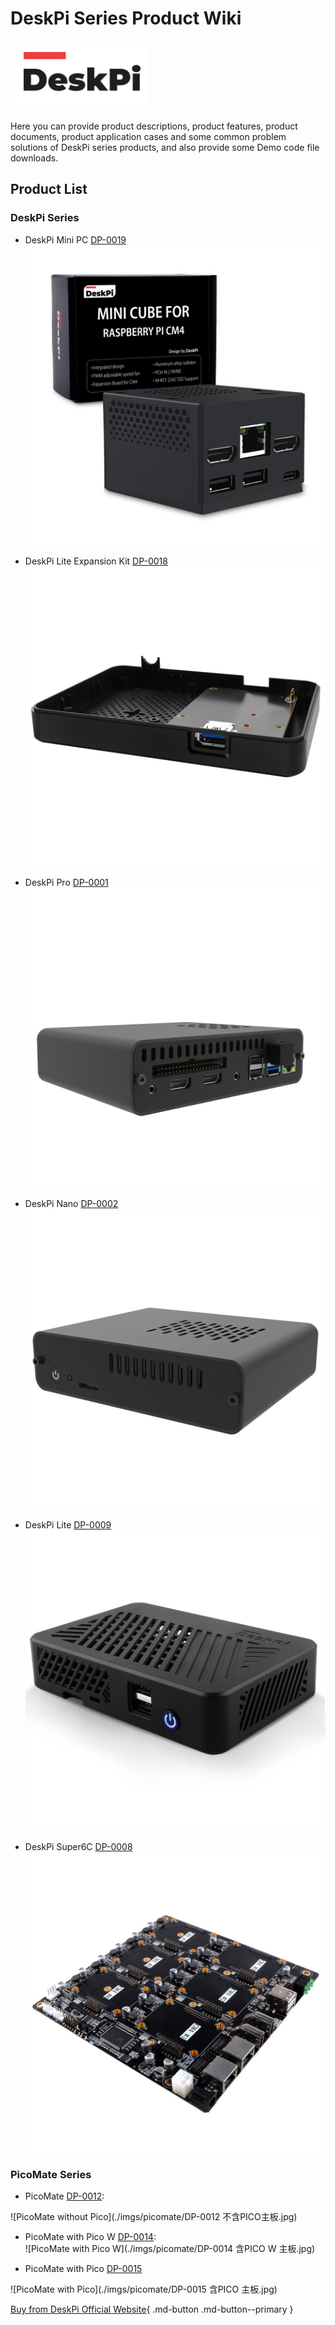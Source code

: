 # DeskPi Series Product Wiki

![deskpilogo](./imgs/picomate/deskpilogo.png)

Here you can provide product descriptions, product features, product documents, product application cases and some common problem solutions of DeskPi series products, and also provide some Demo code file downloads.


## Product List
### DeskPi Series
  - DeskPi Mini PC [DP-0019](https://deskpi.com/products/deskpi-mini-cube-for-raspberry-pi-compute-module-4-cm4?_pos=1&_psq=DeskPi%20Cube&_ss=e&_v=1.0) ![DeskPi Mini PC](./imgs/deskpiminicube/DP-0019-1.jpg)

  - DeskPi Lite Expansion Kit [DP-0018](https://deskpi.com/collections/deskpi-lite/products/deskpi-lite-m-2-sata-expansion-board-for-raspberry-pi-4-only-compatible-with-deskpi-lite-case) ![DeskPi Lite Expansion Kit](./imgs/expansionkit/1.jpg)

  - DeskPi Pro [DP-0001](https://deskpi.com/collections/frontpage) ![DeskPi Pro](./imgs/deskpipro/DP-0001-6.jpg)

  - DeskPi Nano [DP-0002](https://deskpi.com/collections/deskpi-nano) ![DeskPi Nano](./imgs/deskpinano/DP-0002-2.jpg)

  - DeskPi Lite [DP-0009](https://deskpi.com/collections/deskpi-lite) ![DeskPi Lite](./imgs/deskpilite/DeskPi-Lite_main.jpg)

  - DeskPi Super6C [DP-0008](https://deskpi.com/collections/deskpi-super6c) ![DeskPi Super6C](./imgs/super6c/super6c-main.jpg)

### PicoMate Series
  - PicoMate [DP-0012](https://deskpi.com/collections/deskpi-picomate/products/new-deskpi-picomate-v1-0-for-raspberry-pi-pico-pico-w):  

![PicoMate without Pico](./imgs/picomate/DP-0012 不含PICO主板.jpg)

  - PicoMate with Pico W [DP-0014](https://deskpi.com/collections/deskpi-picomate/products/new-deskpi-picomate-v1-0-with-raspberry-pi-pico-w-board):  
![PicoMate with Pico W](./imgs/picomate/DP-0014 含PICO W 主板.jpg)

  - PicoMate with Pico [DP-0015]( https://deskpi.com/products/new-deskpi-picomate-v1-0-with-raspberry-pi-pico-board?pr_prod_strat=use_description&pr_rec_id=24acf3543&pr_rec_pid=7503104868508&pr_ref_pid=7503105425564&pr_seq=uniform)  

![PicoMate with Pico](./imgs/picomate/DP-0015 含PICO 主板.jpg)

[Buy from DeskPi Official Website](https://deskpi.com/){ .md-button .md-button--primary }
